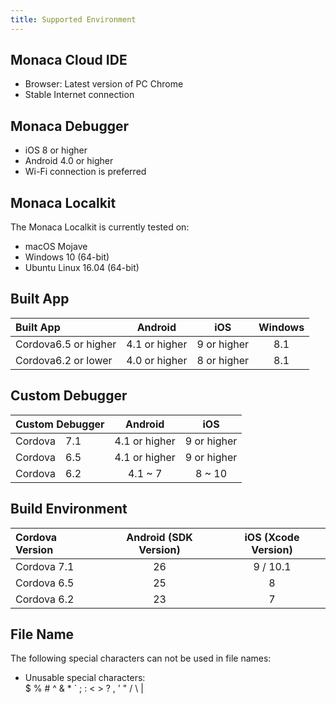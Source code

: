 ```yaml
---
title: Supported Environment
---
```


## Monaca Cloud IDE

- Browser: Latest version of PC Chrome
- Stable Internet connection

## Monaca Debugger

- iOS 8 or higher
- Android 4.0 or higher
- Wi-Fi connection is preferred

## Monaca Localkit

The Monaca Localkit is currently tested on:

- macOS Mojave
- Windows 10 (64-bit)
- Ubuntu Linux 16.04 (64-bit)

## Built App 

| Built App | Android | iOS | Windows|
|:------------|:-------:|:--:|:------:|
| Cordova6.5 or higher | 4.1 or higher | 9 or higher | 8.1 |
| Cordova6.2 or lower | 4.0 or higher | 8 or higher | 8.1 |

## Custom Debugger

| Custom Debugger | Android | iOS     |
|:-----------|:------------:|:------------:|
| Cordova　7.1 | 4.1 or higher| 9 or higher  |
| Cordova　6.5 | 4.1 or higher| 9 or higher  |
| Cordova　6.2 | 4.1 ~ 7      | 8 ~ 10       |

## Build Environment

| Cordova Version | Android  (SDK Version)| iOS (Xcode Version)|
|:------------|:-------------------:|:--------------------:|
| Cordova 7.1 | 26 | 9 / 10.1 |
| Cordova 6.5 | 25 | 8 |
| Cordova 6.2 | 23 | 7 |

## File Name

The following special characters can not be used in file names:

- Unusable special characters:<br />
  $ % # ^ & * ` ; : < > ? , ' "  / \ |
